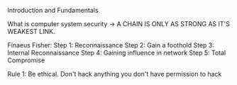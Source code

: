 Introduction and Fundamentals

What is computer system security 
-> A CHAIN IS ONLY AS STRONG AS IT'S WEAKEST LINK.

Finaeus Fisher:
  Step 1: Reconnaissance 
  Step 2: Gain a foothold 
  Step 3: Internal Reconnaissance 
  Step 4: Gaining influence in network Step 5: Total Compromise

Rule 1: Be ethical. Don't hack anything you don't have permission to hack
